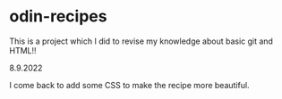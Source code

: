 # odin-recipes

This is a project which I did to revise my knowledge about basic git and HTML!!




8.9.2022


I come back to add some CSS to make the recipe more beautiful.
